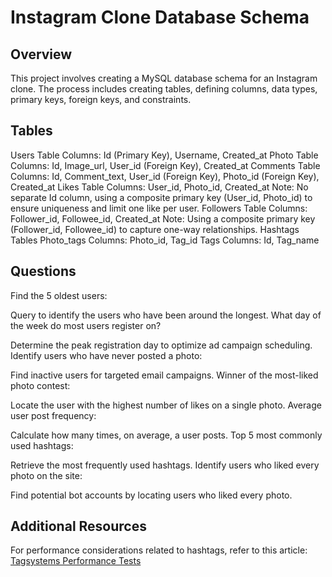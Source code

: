 # Instagram Clone Database Schema
## Overview
This project involves creating a MySQL database schema for an Instagram clone. The process includes creating tables, defining columns, data types, primary keys, foreign keys, and constraints.

## Tables
Users Table
Columns: Id (Primary Key), Username, Created_at
Photo Table
Columns: Id, Image_url, User_id (Foreign Key), Created_at
Comments Table
Columns: Id, Comment_text, User_id (Foreign Key), Photo_id (Foreign Key), Created_at
Likes Table
Columns: User_id, Photo_id, Created_at
Note: No separate Id column, using a composite primary key (User_id, Photo_id) to ensure uniqueness and limit one like per user.
Followers Table
Columns: Follower_id, Followee_id, Created_at
Note: Using a composite primary key (Follower_id, Followee_id) to capture one-way relationships.
Hashtags Tables
Photo_tags
Columns: Photo_id, Tag_id
Tags
Columns: Id, Tag_name

## Questions
Find the 5 oldest users:

Query to identify the users who have been around the longest.
What day of the week do most users register on?

Determine the peak registration day to optimize ad campaign scheduling.
Identify users who have never posted a photo:

Find inactive users for targeted email campaigns.
Winner of the most-liked photo contest:

Locate the user with the highest number of likes on a single photo.
Average user post frequency:

Calculate how many times, on average, a user posts.
Top 5 most commonly used hashtags:

Retrieve the most frequently used hashtags.
Identify users who liked every photo on the site:

Find potential bot accounts by locating users who liked every photo.

## Additional Resources
For performance considerations related to hashtags, refer to this article: [Tagsystems Performance Tests](http://howto.philippkeller.com/2005/06/19/Tagsystems-performance-tests/)
